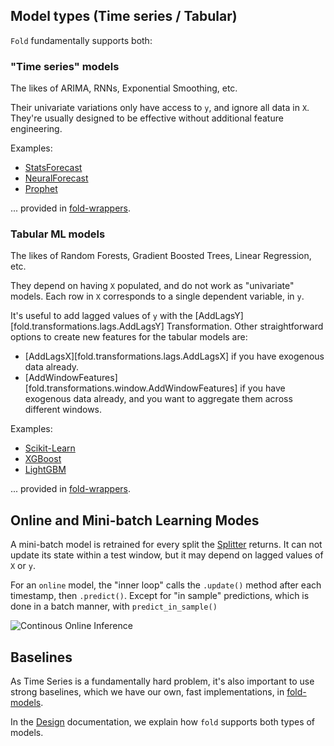 
## Model types (Time series / Tabular)

`Fold` fundamentally supports both:

### "Time series" models

The likes of ARIMA, RNNs, Exponential Smoothing, etc.

Their univariate variations only have access to `y`, and ignore all data in `X`.
They're usually designed to be effective without additional feature engineering.

Examples:

- [StatsForecast](https://github.com/Nixtla/statsforecast/)
- [NeuralForecast](https://github.com/Nixtla/neuralforecast)
- [Prophet](https://facebook.github.io/prophet/)

... provided in [fold-wrappers](https://github.com/dream-faster/fold-wrappers).


### Tabular ML models

The likes of Random Forests, Gradient Boosted Trees, Linear Regression, etc.

They depend on having `X` populated, and do not work as "univariate" models.
Each row in `X` corresponds to a single dependent variable, in `y`.

It's useful to add lagged values of `y` with the [AddLagsY][fold.transformations.lags.AddLagsY] Transformation.
Other straightforward options to create new features for the tabular models are:

- [AddLagsX][fold.transformations.lags.AddLagsX] if you have exogenous data already.
- [AddWindowFeatures][fold.transformations.window.AddWindowFeatures] if you have exogenous data already, and you want to aggregate them across different windows.


Examples:

- [Scikit-Learn](http://scikit-learn.org/)
- [XGBoost](https://github.com/dmlc/xgboost)
- [LightGBM](https://github.com/Microsoft/LightGBM/)

... provided in [fold-wrappers](https://github.com/dream-faster/fold-wrappers).


## Online and Mini-batch Learning Modes

A mini-batch model is retrained for every split the [Splitter](splitters.md) returns.
It can not update its state within a test window, but it may depend on lagged values of `X` or `y`.

For an `online` model, the "inner loop" calls the `.update()` method after each timestamp, then `.predict()`.
Except for "in sample" predictions, which is done in a batch manner, with `predict_in_sample()` 

![Continous Online Inference](https://raw.githubusercontent.com/dream-faster/fold/main/docs/images/technical_diagrams/continous_online_inference.svg) 




## Baselines

As Time Series is a fundamentally hard problem, it's also important to use strong baselines, which we have our own, fast implementations, in [fold-models](https://github.com/dream-faster/fold-wrappers).

In the [Design](design.md) documentation, we explain how `fold` supports both types of models.
